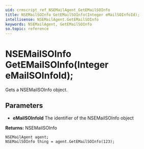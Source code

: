 ```yaml
---
uid: crmscript_ref_NSEMailAgent_GetEMailSOInfo
title: NSEMailSOInfo GetEMailSOInfo(Integer eMailSOInfoId);
intellisense: NSEMailAgent.GetEMailSOInfo
keywords: NSEMailAgent, GetEMailSOInfo
so.topic: reference
---
```


# NSEMailSOInfo GetEMailSOInfo(Integer eMailSOInfoId);

Gets a NSEMailSOInfo object.

## Parameters

* **eMailSOInfoId** The identifier of the NSEMailSOInfo object

**Returns:** NSEMailSOInfo

```crmscript
NSEMailAgent agent;
NSEMailSOInfo thing = agent.GetEMailSOInfo(123);
```

